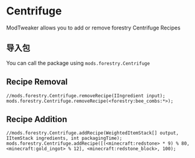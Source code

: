 # Centrifuge

ModTweaker allows you to add or remove forestry Centrifuge Recipes

## 导入包

You can call the package using `mods.forestry.Centrifuge`

## Recipe Removal

```zenscript
//mods.forestry.Centrifuge.removeRecipe(IIngredient input);
mods.forestry.Centrifuge.removeRecipe(<forestry:bee_combs:*>);

```

## Recipe Addition

```zenscript
//mods.forestry.Centrifuge.addRecipe(WeightedItemStack[] output, IItemStack ingredients, int packagingTime);
mods.forestry.Centrifuge.addRecipe([(<minecraft:redstone> * 9) % 80, <minecraft:gold_ingot> % 12], <minecraft:redstone_block>, 100);
```
